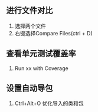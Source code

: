 ## 进行文件对比
1. 选择两个文件
2. 右键选择Compare Files(ctrl + D)

## 查看单元测试覆盖率
1. Run xx with Coverage

## 设置自动导包
1. Ctrl+Alt+O 优化导入的类和包
